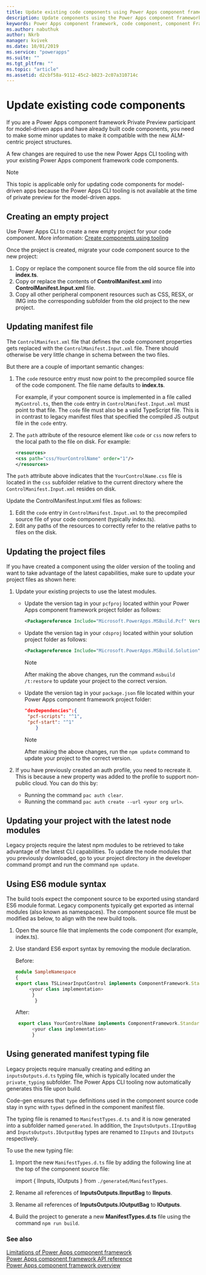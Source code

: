 ```yaml
---
title: Update existing code components using Power Apps component framework tooling| Microsoft Docs
description: Update components using the Power Apps component framework tooling
keywords: Power Apps component framework, code component, component Framework
ms.author: nabuthuk
author: Nkrb
manager: kvivek
ms.date: 10/01/2019
ms.service: "powerapps"
ms.suite: ""
ms.tgt_pltfrm: ""
ms.topic: "article"
ms.assetid: d2cbf58a-9112-45c2-b823-2c07a310714c
---
```

# Update existing code components 

If you are a Power Apps component framework Private Preview participant for model-driven apps and have already built code components, you need to make some minor updates to make it compatible with the new ALM-centric project structures. 

A few changes are required to use the new Power Apps CLI tooling with your existing Power Apps component framework code components.

> [!NOTE]
> This topic is applicable only for updating code components for model-driven apps because the Power Apps CLI tooling is not available at the time of private preview for the model-driven apps.  

## Creating an empty project

Use Power Apps CLI to create a new empty project for your code component. More information: [Create components using tooling](create-custom-controls-using-pcf.md)

Once the project is created, migrate your code component source to the new project:

1. Copy or replace the component source file from the old source file into **index.ts**.
2. Copy or replace the contents of **ControlManifest.xml** into **ControlManifest.Input.xml** file.
3. Copy all other peripheral component resources such as CSS, RESX, or IMG into the corresponding subfolder from the old project to the new project.

## Updating manifest file

The `ControlManifest.xml` file that defines the code component properties gets replaced with the `ControlManifest.Input.xml` file. There should otherwise be very little change in schema between the two files.

But there are a couple of important semantic changes:

1. The `code` resource entry must now point to the precompiled source file of the code component. The file name defaults to **index.ts**.

   For example, if your component source is implemented in a file called `MyControl.ts`, then the `code` entry in `ControlManifest.Input.xml` must point to that file. The `code` file must also be a valid TypeScript file. This is in contrast to legacy manifest files that specified the compiled JS output file in the `code` entry.
2. The `path` attribute of the resource element like `code` or `css` now refers to the local path to the file on disk. For example:

    ```XML
   <resources>
    <css path="css/YourControlName" order="1"/>
    </resources>
    ```

The `path` attribute above indicates that the `YourControlName.css` file is located in the `css` subfolder relative to the current directory where the `ControlManifest.Input.xml` resides on disk.

Update the ControlManifest.Input.xml files as follows:

1. Edit the `code` entry in `ControlManifest.Input.xml` to the precompiled source file of your code component (typically index.ts).
2. Edit any paths of the resources to correctly refer to the relative paths to files on the disk.

## Updating the project files

If you have created a component using the older version of the tooling and want to take advantage of the latest capabilities, make sure to update your project files as shown here:

1. Update your existing projects to use the latest modules.
 
   - Update the version tag in your `pcfproj` located within your Power Apps component framework project folder as follows:

      ```XML
      <Packagereference Include="Microsoft.PowerApps.MSBuild.Pcf" Version="1.*"/>
      ```
   - Update the version tag in your `cdsproj` located within your solution project folder as follows:

      ```XML
      <Packagereference Include="Microsoft.PowerApps.MSBuild.Solution" Version="1.*"/>
      ```

      > [!NOTE] 
      > After making the above changes, run the command `msbuild /t:restore` to update your project to the correct version.


   - Update the version tag in your `package.json` file located within your Power Apps component framework project folder:

      ```JSON
      "devDependencies":{
       "pcf-scripts": "^1",
       "pcf-start": "^1"
          }
      ```
     > [!NOTE]
     > After making the above changes, run the `npm update` command to update your project to the correct version.

2. If you have previously created an auth profile, you need to recreate it. This is because a new property was added to the profile to support non-public cloud. You can do this by:
 
    - Running the command `pac auth clear`.
    - Running the command `pac auth create --url <your org url>`.

## Updating your project with the latest node modules

Legacy projects require the latest npm modules to be retrieved to take advantage of the latest CLI capabilities. To update the node modules that you previously downloaded, go to your project directory in the developer command prompt and run the command `npm update`. 

## Using ES6 module syntax

The build tools expect the component source to be exported using standard ES6 module format. Legacy components typically get exported as internal modules (also known as namespaces). The component source file must be modified as below, to align with the new build tools.

1. Open the source file that implements the code component (for example, index.ts).
2. Use standard ES6 export syntax by removing the module declaration.

     Before:
     ```TypeScript
     module SampleNamespace
     {
    export class TSLinearInputControl implements ComponentFramework.StandardControl<InputsOutputs.IInputBag, InputsOutputs.IOutputBag> {
	      <your class implementation>
	       }
            }
     
      ```
    After:
    ```TypeScript
     export class YourControlName implements ComponentFramework.StandardControl<IInputs, IOutputs> { 
          <your class implementation>
          }
   ```

## Using generated manifest typing file

Legacy projects require manually creating and editing an `inputsOutputs.d.ts` typing file, which is typically located under the `private_typing` subfolder. The Power Apps CLI tooling now automatically generates this file upon build. 

Code-gen ensures that `type` definitions used in the component source code stay in sync with `types` defined in the component manifest file.

The typing file is renamed to `ManifestTypes.d.ts` and it is now generated into a subfolder named `generated`. In addition, the `InputsOutputs.IInputBag` and `InputsOutputs.IOutputBag` types are renamed to `IInputs` and `IOutputs` respectively.

To use the new typing file:

1. Import the new `ManifestTypes.d.ts` file by adding the following line at the top of the component source file:

    import { IInputs, IOutputs } from `./generated/ManifestTypes`.
2. Rename all references of **InputsOutputs.IInputBag** to **IInputs**.
3. Rename all references of **InputsOutputs.IOutputBag** to **IOutputs**.
4. Build the project to generate a new **ManifestTypes.d.ts** file using the command `npm run build`.


### See also

[Limitations of Power Apps component framework](limitations.md)<br/>
[Power Apps component framework API reference](reference/index.md)<br/>
[Power Apps component framework overview](overview.md)
